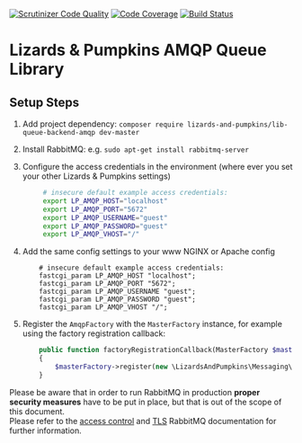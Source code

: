 [![Scrutinizer Code Quality](https://scrutinizer-ci.com/g/lizards-and-pumpkins/lib-queue-backend-amqp/badges/quality-score.png?b=master)](https://scrutinizer-ci.com/g/lizards-and-pumpkins/lib-queue-backend-amqp/?branch=master) [![Code Coverage](https://scrutinizer-ci.com/g/lizards-and-pumpkins/lib-queue-backend-amqp/badges/coverage.png?b=master)](https://scrutinizer-ci.com/g/lizards-and-pumpkins/lib-queue-backend-amqp/?branch=master) [![Build Status](https://scrutinizer-ci.com/g/lizards-and-pumpkins/lib-queue-backend-amqp/badges/build.png?b=master)](https://scrutinizer-ci.com/g/lizards-and-pumpkins/lib-queue-backend-amqp/build-status/master)

# Lizards & Pumpkins AMQP Queue Library

## Setup Steps

1. Add project dependency: `composer require lizards-and-pumpkins/lib-queue-backend-amqp dev-master`
2. Install RabbitMQ: e.g. `sudo apt-get install rabbitmq-server`
3. Configure the access credentials in the environment
   (where ever you set your other Lizards & Pumpkins settings)
   ```bash
        # insecure default example access credentials: 
        export LP_AMQP_HOST="localhost"
        export LP_AMQP_PORT="5672"
        export LP_AMQP_USERNAME="guest"
        export LP_AMQP_PASSWORD="guest"
        export LP_AMQP_VHOST="/"
    ```
    
4. Add the same config settings to your www NGINX or Apache config
    ```nginx
        # insecure default example access credentials:
        fastcgi_param LP_AMQP_HOST "localhost";
        fastcgi_param LP_AMQP_PORT "5672";
        fastcgi_param LP_AMQP_USERNAME "guest";
        fastcgi_param LP_AMQP_PASSWORD "guest";
        fastcgi_param LP_AMQP_VHOST "/";
    ```
    
5. Register the `AmqpFactory` with the `MasterFactory` instance, for example using the factory registration callback:
    ```php
        public function factoryRegistrationCallback(MasterFactory $masterFactory)
        {
            $masterFactory->register(new \LizardsAndPumpkins\Messaging\Queue\Amqp\AmqpFactory());
        }
    ```
    
Please be aware that in order to run RabbitMQ in production **proper security measures** have to be put in place, but that is out of the scope of this document.  
Please refer to the [access control](https://www.rabbitmq.com/access-control.html) and [TLS](https://www.rabbitmq.com/ssl.html) RabbitMQ documentation for further information.
